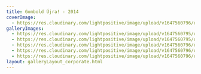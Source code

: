 ```yaml
---
title: Gombold Újra! - 2014
coverImage:
  - https://res.cloudinary.com/lightpositive/image/upload/v1647560796/uploads/Gombold%20%C3%9Ajra%21%20-%202014/Gombold-vallalati-rendezveny3.jpg
galleryImages: 
  - https://res.cloudinary.com/lightpositive/image/upload/v1647560795/uploads/Gombold%20%C3%9Ajra%21%20-%202014/Gombold-vallalati-rendezveny2.jpg
  - https://res.cloudinary.com/lightpositive/image/upload/v1647560795/uploads/Gombold%20%C3%9Ajra%21%20-%202014/Gombold-vallalati-rendezveny.jpg
  - https://res.cloudinary.com/lightpositive/image/upload/v1647560796/uploads/Gombold%20%C3%9Ajra%21%20-%202014/Gombold-vallalati-rendezveny5.jpg
  - https://res.cloudinary.com/lightpositive/image/upload/v1647560796/uploads/Gombold%20%C3%9Ajra%21%20-%202014/Gombold-vallalati-rendezveny4.jpg
  - https://res.cloudinary.com/lightpositive/image/upload/v1647560796/uploads/Gombold%20%C3%9Ajra%21%20-%202014/Gombold-vallalati-rendezveny3.jpg
layout: galleryLayout_corporate.html
---
```

